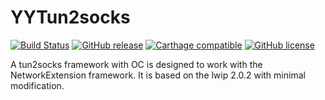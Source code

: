 YYTun2socks
=========
 [![Build Status](https://travis-ci.org/Hmyy/YYTun2Socks.svg?branch=master)](https://travis-ci.org/Hmyy/YYTun2Socks) [![GitHub release](https://img.shields.io/github/release/Hmyy/YYTun2Socks.svg?maxAge=3600)](https://github.com/Hmyy/YYTun2Socks/releases) [![Carthage compatible](https://img.shields.io/badge/Carthage-compatible-4BC51D.svg?style=flat)](https://github.com/Carthage/Carthage) [![GitHub license](https://img.shields.io/badge/license-BSD_3--Clause-blue.svg)](https://raw.githubusercontent.com/Hmyy/YYTun2Socks/master/LICENSE)
 
 A tun2socks framework with OC is designed to work with the NetworkExtension framework. It is based on the lwip 2.0.2 with minimal modification.
